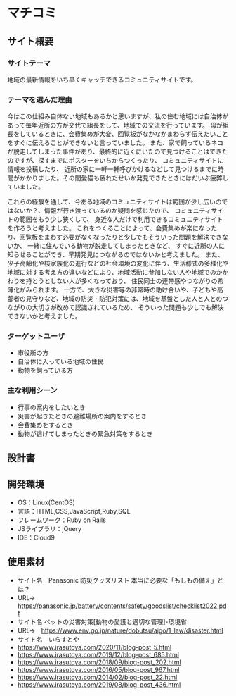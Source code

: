 # マチコミ

## サイト概要
### サイトテーマ
地域の最新情報をいち早くキャッチできるコミュニティサイトです。

### テーマを選んだ理由
今はこの仕組み自体ない地域もあるかと思いますが、私の住む地域には自治体があって毎年近所の方が交代で組長をして、地域での交流を行っています。 
母が組長をしているときに、会費集めが大変、回覧板がなかなかまわらず伝えたいことをすぐに伝えることができないと言っていました。 
また、家で飼っているネコが脱走してしまった事件があり、最終的に近くにいたので見つけることはできたのですが、探すまでにポスターをいちからつくったり、
コミュニティサイトに情報を投稿したり、 近所の家に一軒一軒呼びかけるなどして見つけるまでに時間がかかりました。その間愛猫も疲れたせいか発見できたときにはだいぶ疲弊していました。

これらの経験を通して、今ある地域のコミュニティサイトは範囲が少し広いのではないか？、情報が行き渡っているのか疑問を感じたので、
コミュニティサイトの範囲をもう少し狭くして、 身近な人だけで利用できるコミュニティサイトを作ろうと考えました。 
これをつくることによって、会費集めが楽になったり、回覧板をまわす必要がなくなったりと少しでもそういった問題を解決できないか、 一緒に住んでいる動物が脱走してしまったときなど、
すぐに近所の人に知らせることができ、早期発見につながるのではないかと考えました。 
また、少子高齢化や核家族化の進行などの社会環境の変化に伴う、生活様式の多様化や地域に対する考え方の違いなどにより、地域活動に参加しない人や地域でのかかわりを持とうとしない人が多くなっており、
住民同士の連帯感やつながりの希薄化がみられます。 一方で、大きな災害等の非常時の助け合いや、子どもや高齢者の見守りなど、地域の防災・防犯対策には、地域を基盤とした人と人とのつながりの大切さが改めて認識されているため、
そういった問題も少しでも解決できないかと考えました。　

### ターゲットユーザ
- 市役所の方
- 自治体に入っている地域の住民
- 動物を飼っている方

### 主な利用シーン
- 行事の案内をしたいとき 
- 災害が起きたときの避難場所の案内をするとき 
- 会費集めをするとき 
- 動物が逃げてしまったときの緊急対策をするとき

## 設計書


## 開発環境
- OS：Linux(CentOS)
- 言語：HTML,CSS,JavaScript,Ruby,SQL
- フレームワーク：Ruby on Rails
- JSライブラリ：jQuery
- IDE：Cloud9

## 使用素材
- サイト名　Panasonic 防災グッズリスト 本当に必要な「もしもの備え」とは？
- URL→　https://panasonic.jp/battery/contents/safety/goodslist/checklist2022.pdf
- サイト名  ペットの災害対策[動物の愛護と適切な管理]-環境省
- URL→　https://www.env.go.jp/nature/dobutsu/aigo/1_law/disaster.html
- サイト名　いらすとや
- https://www.irasutoya.com/2020/11/blog-post_5.html
- https://www.irasutoya.com/2019/12/blog-post_685.html
- https://www.irasutoya.com/2018/09/blog-post_202.html
- https://www.irasutoya.com/2016/05/blog-post_967.html
- https://www.irasutoya.com/2014/02/blog-post_22.html
- https://www.irasutoya.com/2019/08/blog-post_436.html 
